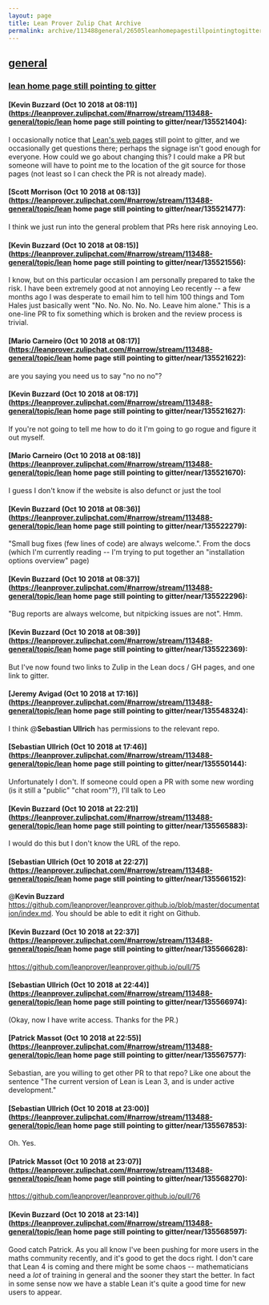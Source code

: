 ```yaml
---
layout: page
title: Lean Prover Zulip Chat Archive 
permalink: archive/113488general/26505leanhomepagestillpointingtogitter.html
---
```


## [general](index.html)
### [lean home page still pointing to gitter](26505leanhomepagestillpointingtogitter.html)

#### [Kevin Buzzard (Oct 10 2018 at 08:11)](https://leanprover.zulipchat.com/#narrow/stream/113488-general/topic/lean home page still pointing to gitter/near/135521404):
I occasionally notice that [Lean's web pages](https://leanprover.github.io/documentation/) still point to gitter, and we occasionally get questions there; perhaps the signage isn't good enough for everyone. How could we go about changing this? I could make a PR but someone will have to point me to the location of the git source for those pages (not least so I can check the PR is not already made).

#### [Scott Morrison (Oct 10 2018 at 08:13)](https://leanprover.zulipchat.com/#narrow/stream/113488-general/topic/lean home page still pointing to gitter/near/135521477):
I think we just run into the general problem that PRs here risk annoying Leo.

#### [Kevin Buzzard (Oct 10 2018 at 08:15)](https://leanprover.zulipchat.com/#narrow/stream/113488-general/topic/lean home page still pointing to gitter/near/135521556):
I know, but on this particular occasion I am personally prepared to take the risk. I have been extremely good at not annoying Leo recently -- a few months ago I was desperate to email him to tell him 100 things and Tom Hales just basically went "No. No. No. No. No. Leave him alone." This is a one-line PR to fix something which is broken and the review process is trivial.

#### [Mario Carneiro (Oct 10 2018 at 08:17)](https://leanprover.zulipchat.com/#narrow/stream/113488-general/topic/lean home page still pointing to gitter/near/135521622):
are you saying you need us to say "no no no"?

#### [Kevin Buzzard (Oct 10 2018 at 08:17)](https://leanprover.zulipchat.com/#narrow/stream/113488-general/topic/lean home page still pointing to gitter/near/135521627):
If you're not going to tell me how to do it I'm going to go rogue and figure it out myself.

#### [Mario Carneiro (Oct 10 2018 at 08:18)](https://leanprover.zulipchat.com/#narrow/stream/113488-general/topic/lean home page still pointing to gitter/near/135521670):
I guess I don't know if the website is also defunct or just the tool

#### [Kevin Buzzard (Oct 10 2018 at 08:36)](https://leanprover.zulipchat.com/#narrow/stream/113488-general/topic/lean home page still pointing to gitter/near/135522279):
"Small bug fixes (few lines of code) are always welcome.". From the docs (which I'm currently reading -- I'm trying to put together an "installation options overview" page)

#### [Kevin Buzzard (Oct 10 2018 at 08:37)](https://leanprover.zulipchat.com/#narrow/stream/113488-general/topic/lean home page still pointing to gitter/near/135522296):
"Bug reports are always welcome, but nitpicking issues are not". Hmm.

#### [Kevin Buzzard (Oct 10 2018 at 08:39)](https://leanprover.zulipchat.com/#narrow/stream/113488-general/topic/lean home page still pointing to gitter/near/135522369):
But I've now found two links to Zulip in the Lean docs / GH pages, and one link to gitter.

#### [Jeremy Avigad (Oct 10 2018 at 17:16)](https://leanprover.zulipchat.com/#narrow/stream/113488-general/topic/lean home page still pointing to gitter/near/135548324):
I think @**Sebastian Ullrich** has permissions to the relevant repo.

#### [Sebastian Ullrich (Oct 10 2018 at 17:46)](https://leanprover.zulipchat.com/#narrow/stream/113488-general/topic/lean home page still pointing to gitter/near/135550144):
Unfortunately I don't. If someone could open a PR with some new wording (is it still a "public" "chat room"?), I'll talk to Leo

#### [Kevin Buzzard (Oct 10 2018 at 22:21)](https://leanprover.zulipchat.com/#narrow/stream/113488-general/topic/lean home page still pointing to gitter/near/135565883):
I would do this but I don't know the URL of the repo.

#### [Sebastian Ullrich (Oct 10 2018 at 22:27)](https://leanprover.zulipchat.com/#narrow/stream/113488-general/topic/lean home page still pointing to gitter/near/135566152):
@**Kevin Buzzard** https://github.com/leanprover/leanprover.github.io/blob/master/documentation/index.md. You should be able to edit it right on Github.

#### [Kevin Buzzard (Oct 10 2018 at 22:37)](https://leanprover.zulipchat.com/#narrow/stream/113488-general/topic/lean home page still pointing to gitter/near/135566628):
https://github.com/leanprover/leanprover.github.io/pull/75

#### [Sebastian Ullrich (Oct 10 2018 at 22:44)](https://leanprover.zulipchat.com/#narrow/stream/113488-general/topic/lean home page still pointing to gitter/near/135566974):
(Okay, now I have write access. Thanks for the PR.)

#### [Patrick Massot (Oct 10 2018 at 22:55)](https://leanprover.zulipchat.com/#narrow/stream/113488-general/topic/lean home page still pointing to gitter/near/135567577):
Sebastian, are you willing to get other PR to that repo? Like one about the sentence "The current version of Lean is Lean 3, and is under active development."

#### [Sebastian Ullrich (Oct 10 2018 at 23:00)](https://leanprover.zulipchat.com/#narrow/stream/113488-general/topic/lean home page still pointing to gitter/near/135567853):
Oh. Yes.

#### [Patrick Massot (Oct 10 2018 at 23:07)](https://leanprover.zulipchat.com/#narrow/stream/113488-general/topic/lean home page still pointing to gitter/near/135568270):
https://github.com/leanprover/leanprover.github.io/pull/76

#### [Kevin Buzzard (Oct 10 2018 at 23:14)](https://leanprover.zulipchat.com/#narrow/stream/113488-general/topic/lean home page still pointing to gitter/near/135568597):
Good catch Patrick. As you all know I've been pushing for more users in the maths community recently, and it's good to get the docs right. I don't care that Lean 4 is coming and there might be some chaos -- mathematicians need a *lot* of training in general and the sooner they start the better. In fact in some sense now we have a stable Lean it's quite a good time for new users to appear.

